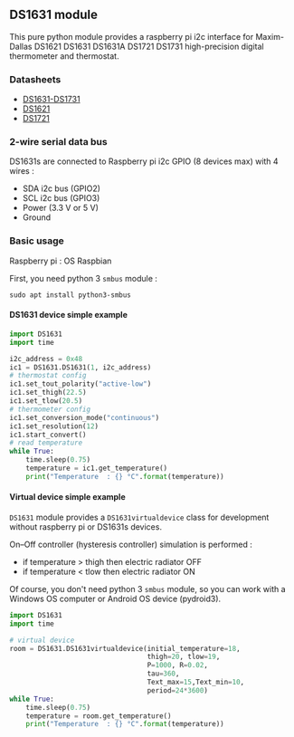 ## DS1631 module

This pure python module provides a raspberry pi i2c interface for Maxim-Dallas DS1621 DS1631 DS1631A DS1721 DS1731 high-precision digital thermometer and thermostat.

### Datasheets

- [DS1631-DS1731](https://datasheets.maximintegrated.com/en/ds/DS1631-DS1731.pdf)
- [DS1621](https://datasheets.maximintegrated.com/en/ds/DS1621.pdf)
- [DS1721](https://datasheets.maximintegrated.com/en/ds/DS1721.pdf)

### 2-wire serial data bus

DS1631s are connected to Raspberry pi i2c GPIO (8 devices max) with 4 wires :

- SDA i2c bus (GPIO2)
- SCL i2c bus (GPIO3)
- Power (3.3 V or 5 V)
- Ground

### Basic usage

Raspberry pi : OS Raspbian  

First, you need python 3 ```smbus``` module :  

```
sudo apt install python3-smbus
```

#### DS1631 device simple example

```python
import DS1631
import time

i2c_address = 0x48
ic1 = DS1631.DS1631(1, i2c_address)
# thermostat config
ic1.set_tout_polarity("active-low")
ic1.set_thigh(22.5)
ic1.set_tlow(20.5)
# thermometer config
ic1.set_conversion_mode("continuous")
ic1.set_resolution(12)
ic1.start_convert()
# read temperature
while True:
    time.sleep(0.75)
    temperature = ic1.get_temperature()
    print("Temperature  : {} °C".format(temperature))
```

#### Virtual device simple example

```DS1631``` module provides a ```DS1631virtualdevice``` class for development without raspberry pi or DS1631s devices.

On–Off controller (hysteresis controller) simulation is performed :  

+ if temperature > thigh then electric radiator OFF
+ if temperature < tlow then electric radiator ON

Of course, you don't need python 3 ```smbus``` module, so you can work with a Windows OS computer or Android OS device (pydroid3).

```python
import DS1631
import time

# virtual device
room = DS1631.DS1631virtualdevice(initial_temperature=18,
                                  thigh=20, tlow=19,
                                  P=1000, R=0.02,
                                  tau=360,
                                  Text_max=15,Text_min=10,
                                  period=24*3600)
while True:
    time.sleep(0.75)
    temperature = room.get_temperature()
    print("Temperature  : {} °C".format(temperature))
```
